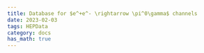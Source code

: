 ```yaml
---
title: Database for $e^+e^- \rightarrow \pi^0\gamma$ channels
date: 2023-02-03
tags: HEPData
category: docs
has_math: true
---
```


<!--

|Experiment         | Year  |   Reference (link to INSPIRE-HEP)         |    Link to Hepdata                       |Details     | Status | 
|:------------------|:-----:|:------------------------------------------|:----------------------------------------:|:-------------------|:------:|
|BESIII (BEPC, Beijing)|2016 | [Phys.Lett.B 753(2016) 629-638](https://inspirehep.net/literature/1385603) [errata: [Phys.Lett.B 812 (2021) 135982](https://inspirehep.net/literature/1385603)]| [ins1385603](https://www.hepdata.net/record/ins1385603)| [details](#inspirehep-1385603) | Finalized |  
| | | | | | | 
| | | | | | |
|BaBar (SLAC, Stanford U.)|2012 | [Phys.Rev.D 86 (2012) 032013](https://inspirehep.net/literature/1114155) | [ins1114155](https://www.hepdata.net/record/ins1114155)| [details](#inspirehep-1114155) | Finalized |  
| | | | | | | 
| | | | | | | 
|CLEO (CESR, Cornell U.)|2018 | [Phys.Rev.D 97 (2018) 3, 032012](https://inspirehep.net/literature/1643020) | [ins1643020](https://www.hepdata.net/record/ins1643020)| [details](#inspirehep-1643020) | Finalized | 
|CLEO (CESR, Cornell U.)|2013 | [Phys.Rev.Lett. 110 (2013) 2, 022002](https://inspirehep.net/literature/1189656) | [ins1189656](https://www.hepdata.net/record/ins1189656)| [details](#inspirehep-1189656) | Finalized | 
|CLEOc (CESR, Cornell U.)|2005 | [Phys.Rev.Lett. 95 (2005) 261803](https://inspirehep.net/literature/693873) | [ins693873](https://www.hepdata.net/record/ins693873)| [details](#inspirehep-693873) | Finalized | 
| | | | | | | 
| | | | | | |
|KLOE (DAPHNE, Frascati)|2017 | [JHEP 03 (2018) 173](https://inspirehep.net/literature/1634981) | | [details](#inspirehep-1634981) | In Preparation |
|KLOE (DAPHNE, Frascati)|2012 | [Phys.Lett.B 720 (2013) 336-343](https://inspirehep.net/literature/1208095) | | [details](#inspirehep-1208095) | In Preparation |
|KLOE (DAPHNE, Frascati)|2010 | [Phys.Lett.B 700 (2011) 102-110](https://inspirehep.net/literature/859660) | [ins859660](https://www.hepdata.net/record/ins859660) | [details](#inspirehep-859660) | Finalized |
|KLOE (DAPHNE, Frascati)|2008 | [Phys.Lett.B 670 (2009) 285-291](https://inspirehep.net/literature/797438) |[ins797438](https://www.hepdata.net/record/ins797438) | [details](#inspirehep-797438) | In Review |
|KLOE (DAPHNE, Frascati)|2004 | [Phys.Lett.B 606 (2005) 12-24, 2005](https://inspirehep.net/literature/655225) |[ins655225](https://www.hepdata.net/record/ins655225) | [details](#inspirehep-655225) | In Review |
| | | | | | | 
| | | | | | | 
|MEA (ADONE, Lab. Naz. Frascati)|1980 | [Lett.Nuovo Cim. 28 (1980) 337-342](https://inspirehep.net/literature/158283) | [ins158283](https://www.hepdata.net/record/ins158283)| [details](#inspirehep-158283) | Finalized | 
|MEA (ADONE, Lab. Naz. Frascati)|1977 | [Phys.Lett.B 67 (1977) 239-242](https://inspirehep.net/literature/124109) | [ins124109](https://www.hepdata.net/record/ins124109)| [details](#inspirehep-124109) | Finalized | 
|BCF (ADONE, Lab. Naz. Frascati)|1975 | [Lett.Nuovo Cim. 14 (1975) 418](https://inspirehep.net/literature/100180) | [ins100180](https://www.hepdata.net/record/ins100180)| [details](#inspirehep-100180) | Finalized | 
| | | | | | | 
| | | | | | | 
|NA007 (CERN) | 1984 | [Phys.Lett.B 138 (1984) 454-458](https://inspirehep.net/literature/195944)|[ins195944](https://www.hepdata.net/record/ins195944)|[details](#inspirehep-195944) | Finalized | 
| | | | | | | 
| | | | | | | 
|ACO (Orsay)|1976| [LAL-1287](https://inspirehep.net/literature/109771)|[ins109771](https://www.hepdata.net/record/ins109771)|[details](#inspirehep-109771)| Finalized | 
|ACO (Orsay)|1972| [Phys.Lett.B 39 (1972) 289-293](https://inspirehep.net/literature/73648)|[ins73648](https://www.hepdata.net/record/ins73648)|[details](#inspirehep-73648)| Finalized | 
|DM2 (DCI, Orsay)|1989| [Phys.Lett.B 220 (1989) 321-327](https://inspirehep.net/literature/267118)|[ins267118](https://www.hepdata.net/record/ins267118)|[details](#inspirehep-267118)| Finalized | 
|DM1 (DCI, Orsay)|1978| [Phys.Lett.B 76 (1978) 512-516](https://inspirehep.net/literature/134061)|[ins134061](https://www.hepdata.net/record/ins134061)|[details](#inspirehep-134061)| Finalized | 
| | | | | | | 
| | | | | | | 
|SND (VEPP-2000, Novosibirsk) |2021 | [JHEP 01 (2021) 113](https://inspirehep.net/literature/1789269) | [ins1789269](https://www.hepdata.net/record/ins1789269)| [details](#inspirehep-1789269) | Finalized | 
|SND (VEPP-2M, Novosibirsk)|2005 | [J.Exp.Theor.Phys. 101 (2005) 6, 1053-1070, Zh.Eksp.Teor.Fiz. 128 (2005) 6, 1201-1219](https://inspirehep.net/literature/686349) [errata: [HEP-EX/0605013](https://inspirehep.net/literature/716141)]| [ins686349](https://www.hepdata.net/record/ins686349)| [details](#inspirehep-686349) | Finalized |  
| | | | | | | 
| | | | | | | 
|CMD3 (VEPP-2M, Novosibirsk)|2024 | [Phys.Rev.D 109 (2024) 11, 112002](https://inspirehep.net/literature/2634277) | [ins2634277](https://www.hepdata.net/record/ins2634277)| [details](#inspirehep-2634277) | In Preparation |  
| | | | | | | 
| | | | | | | 
|CMD2 (VEPP-2M, Novosibirsk)|2007 | [Phys.Lett.B 648 (2007) 28-38](https://inspirehep.net/literature/728302) | [ins728302](https://www.hepdata.net/record/ins728302)| [details](#inspirehep-728302) | Finalized |  
|CMD2 (VEPP-2M, Novosibirsk)|2006 | [JETP Lett. 84 (2006) 413-417, Pisma Zh.Eksp.Teor.Fiz. 84 (2006) 491-495](https://inspirehep.net/literature/728191) | [ins728191](https://www.hepdata.net/record/ins728191)| [details](#inspirehep-728191) | Finalized |  
|CMD2 (VEPP-2M, Novosibirsk)|2005 | [JETP Lett. 82 (2005) 743-747, Pisma Zh.Eksp.Teor.Fiz. 82 (2005) 841-845](https://inspirehep.net/literature/712216) | [ins712216](https://www.hepdata.net/record/ins712216)| [details](#inspirehep-712216) | Finalized |  
|CMD2 (VEPP-2M, Novosibirsk)|2002 | [Phys.Lett.B 527 (2002) 161-172](https://inspirehep.net/literature/568807) [errata: [HEP-EX/0308008](https://inspirehep.net/literature/624947)] | [ins568807](https://www.hepdata.net/record/ins568807)| [details](#inspirehep-568807) | Finalized | 
| | | | | | | 
| | | | | | | 
|OLYA (VEPP-2M, Novosibirsk)|1984 | [Nucl.Phys.B 256 (1985) 365-384](https://inspirehep.net/literature/221309) | [ins221309](https://www.hepdata.net/record/ins221309) [Table 1](https://www.hepdata.net/record/129523)| [details](#inspirehep-221309-T1) | Finalized | 
|CMD (VEPP-2M, Novosibirsk)|1983 | [Nucl.Phys.B 256 (1985) 365-384](https://inspirehep.net/literature/221309) | [ins221309](https://www.hepdata.net/record/ins221309) [Table 2](https://www.hepdata.net/record/129524)| [details](#inspirehep-221309-T2) | Finalized | 
| | | | | | | 
| | | | | | | 
|TOF (VEPP-2M, Novosibirsk)|1981 | [Yad.Fiz. 33 (1981) 709-714, Sov.J.Nucl.Phys. 33 (1981) 368-370](https://inspirehep.net/literature/167191) | [ins167191](https://www.hepdata.net/record/ins167191)| [details](#inspirehep-167191) | Finalized | 
| | | | | | | 
| | | | | | | 
|VEPP-2 (Novosibirsk) |1972 | [Phys.Lett.B 41 (1972) 205-208](https://inspirehep.net/literature/75634) | [ins75634](https://www.hepdata.net/record/ins75634) |[details](#inspirehep-75634) | Finalized | 
|VEPP-2 (Novosibirsk)|1971 | [Phys.Lett.B 34 (1971) 328-332](https://inspirehep.net/literature/69313) | [ins69313](https://www.hepdata.net/record/ins69313)| [details](#inspirehep-69313) | Finalized | 
|VEPP-2 (Novosibirsk) |1969 | [Yad.Fiz. 9 (1969) 114-119](https://inspirehep.net/literature/57008), [Phys.Lett.B 25 (1967) 6, 433-435](https://inspirehep.net/literature/1392895)| [ins57008](https://www.hepdata.net/record/ins57008)|[details](#inspirehep-57008)  | Finalized | 





----

<center>([download](../2pi-measurements-db.yaml))</center>

----






<a name="inspirehep-1385603"></a>[BESIII (BEPC, Beijing), 2016](https://inspirehep.net/literature/1385603)

* hepdata: [ins1385603](https://www.hepdata.net/record/ins1385603)
* method: Direct
* quotes:
	* $|F_\pi|^2$ (stat, syst and $Cov^{stat}(x,y)$)
	* $\sigma_{\pi^+\pi^-(\gamma_{FSR})}^{bare}$ (stat, syst and $Cov^{stat}(x,y)$)
* energy\[GeV\]: 0.6 - 0.9
* radiative corrections:
    * Yes, FSR
* comment:
    *  
----

<a name="inspirehep-1114155"></a>[BaBar (SLAC, Stanford U.), 2012](https://inspirehep.net/literature/1114155)

* hepdata: [ins1114155](https://www.hepdata.net/record/ins1114155)
* method: Direct
* quotes:
	* In preparation 
* energy\[GeV\]: 0.3 - 3
* radiative corrections:
    * In preparation 
* comment:
    * In preparation 
----

<a name="inspirehep-1643020"></a>[CLEO (CESR, Cornell U.), 2018](https://inspirehep.net/literature/1643020)
  
* hepdata: [ins1643020](https://www.hepdata.net/record/ins1643020)
* method: ISR
* quotes:
	* $\sigma_{\pi^+\pi^-}$ (stat, syst)
* energy\[GeV\]: 0.3 - 1.0
* radiative corrections:
    * Yes, according to PHOKHARA
* comment:
    * No cov matrix
----

<a name="inspirehep-1189656"></a>[CLEO (CESR, Cornell U.), 2013](https://inspirehep.net/literature/1189656)
 
* hepdata: [ins1189656](https://www.hepdata.net/record/ins1189656) 
* method: Direct
* quotes:
	* $F_\pi$ (stat, syst)
	* $\sigma_{\pi^+\pi^-}$ (stat, syst)
* energy\[GeV\]: 3.772 -  4.17
* radiative corrections:
    * Yes
* comment:
    * Unclear if the PFF is with or w/out VP, FSR

----

<a name="inspirehep-693873"></a>[CLEO (CESR, Cornell U.), 2005](https://inspirehep.net/literature/693873)
 
* hepdata: [ins693873](https://www.hepdata.net/record/ins693873) 
* method: Direct
* quotes:
	* $F_\pi$ (stat, syst)
	* $\sigma_{\pi^+\pi^-}$ (stat, syst)
* energy\[GeV\]: 3.671
* radiative corrections:
    * Yes
* comment:
    * Unclear if the PFF is with or w/out VP, FSR
----

<a name="inspirehep-1634981"></a> [KLOE (DAPHNE, Frascati), 2017](https://inspirehep.net/literature/1634981)

* status: **in preparation**

* hepdata: [1634981](https://www.hepdata.net/record/ins1634981)
* method: Direct
* quotes:
     * $d\sigma/dQ^2 (\pi^+\pi^-\gamma)$ (stat, syst)
     * $\sigma_{\pi^+\pi^-}$ (stat, syst)
     * $F_\pi$ (stat, syst)
* energy\[GeV\]: 0.32 - 0.97
* radiative corrections:
    * VP corr. updated to 'alphaQED16.tar.gz' package by F. Jegerlehner (2016)
    * Remaining are in inspirehep-797438, inspirehep-859660, inspirehep-1208095
* comment:
     -  combination of KLOE08, KLOE10 and KLOE12 data;
     -  updates for inspirehep-797438, inspirehep-859660, inspirehep-1208095

----


<a name="inspirehep-1208095"></a> [KLOE (DAPHNE, Frascati), 2012](https://inspirehep.net/literature/1208095)

* status: **in preparation**

* hepdata: ins1208095
* method: Direct
* quotes:
     * $\sigma$ (stat, syst)
     *  $F_\pi$ (stat, syst)
* energy\[GeV\]: 0.59 - 0.97
* radiative corrections:
    * FSR corrections on muons from PHOKHARA 4.0 Eur.Phys.J. C39, 411 (2005)
    * VP corr. for $F_\pi$ from 'alphaQEDn.uu' package by F. Jegerlehner (2003)
    * pointlike pion FSR corr. for $F_\pi$ from Eur.Phys.J. C4, 51-69 (2002)
* comment:
    * normalized to muons
    * updated data available at inspirehep-1634981



----

<a name="inspirehep-859660"></a> [KLOE (DAPHNE, Frascati), 2010](https://inspirehep.net/literature/859660)

* hepdata: [ins859660](https://www.hepdata.net/record/ins859660)
*  method: Direct
*  quotes:
     * $d\sigma/dQ^2 (\pi\pi\gamma)$ (stat, syst)
     * $\sigma$ (stat, syst)
     * $F_\pi$ (stat, syst)
* energy\[GeV\]: 0.32 - 0.92
* radiative corrections:
    * Func. from PHOKHARA 5.0 Eur.Phys.J. C47 (2006), Phys.Lett.B611, 116 (2005)
    * VP corr. from 'alphaQEDn.uu' package by F. Jegerlehner (2003)
    * FSR correction from Eur.Phys.J. C 24, 51-69 (2002)
* comment:
    * normalized to Bhabha luminosity
    * updated data available at inspirehep-1634981

----
<a name="inspirehep-797438"></a> [KLOE (DAPHNE, Frascati), 2008](https://inspirehep.net/literature/797438)


* status: **in review**

* hepdata: [ins797438](https://www.hepdata.net/record/ins797438)
*  method: Direct
* quotes:
    * $d\sigma/dQ^2 (\pi^+\pi^-\gamma)$ (stat, syst)
    * $\sigma_{\pi^+\pi^-(\gamma)}$ (stat, syst)
    * $|F_\pi|^2$ (stat, syst)
* energy\[GeV\]: 0.59 - 0.97
* radiative corrections:
    * Rad. func. from PHOKHARA 2.0 Eur.Phys.J. C27, 563 (2003) 
    * VP corr. from 'alphaQEDn.uu' package by F. Jegerlehner (2003)
    * FSR correction from Eur.Phys.J. C24, 51-69 (2002)
* comment:
    * normalized to Bhabha luminosity
    * updated data available at inspirehep-1634981

----

<a name="inspirehep-655225"></a> [KLOE (DAPHNE, Frascati), 2004](https://inspirehep.net/literature/655225)


* status: **in review**

* hepdata: [ins655225](https://www.hepdata.net/record/ins655225)
* method: Direct
* quotes:
    * $d\sigma/dQ^2 (\pi^+\pi^-\gamma)$ (stat, syst)
    * $\sigma_{(\pi^+\pi^-)}$ (stat, syst)
    * $|F_\pi|^2$ (stat)
* energy\[GeV\]: 0.59 - 0.97
* radiative corrections:
    * Rad. func. from PHOKHARA 3.0 Eur.Phys.J. C33, 333 (2004)
    * VP corr. from 'alphaQEDn.uu' package by F. Jegerlehner (2003)
    * FSR correction from Eur.Phys.J. C 24, 51-69 (2002)
* comment:
    * normalized to Bhabha luminosity
    * superseded by inspirehep-797438

----

<a name="inspirehep-158283"></a>[MEA (ADONE, Lab. Naz. Frascati), 1980](https://inspirehep.net/literature/158283)

* hepdata: [ins158283](https://www.hepdata.net/record/ins158283)
* method: Direct
* quotes:
	* $|F_\pi|^2$ (stat)
	* $\sigma_{\pi^+\pi^-}$ (stat)
* energy\[GeV\]: 1.45 - 1.52
* radiative corrections:
    * No Mention
* comment:
    * Errors not divided; no mention to formula from $F_\pi$, $s$

----

<a name="inspirehep-124109"></a>[MEA (ADONE, Lab. Naz. Frascati), 1977](https://inspirehep.net/literature/124109)

* hepdata: [ins124109](https://www.hepdata.net/record/ins124109)
* method: Direct
* quotes:
	* $|F_\pi|^2$ (tot)
	* $\sigma_{\pi^+\pi^-}$ (tot)
* energy\[GeV\]: 1.6
* radiative corrections:
    * No Mention
* comment:
    * Errors not divided; no mention to formula from $F_\pi$, $s$

----

<a name="inspirehep-100180"></a>[BCF (ADONE, Lab. Naz. Frascati), 1975](https://inspirehep.net/literature/100180)

* hepdata: [ins100180](https://www.hepdata.net/record/ins100180)
* method: Direct
* quotes:
	* $F_\pi$ (tot)
* energy\[GeV\]: 1.2 -3.0
* radiative corrections:
    * No Mention
* comment:
    * Errors not divided


----
<a name="inspirehep-195944"></a>[NA007 (CERN), 1984](https://inspirehep.net/literature/195944)

*  hepdata: [ins109771](https://www.hepdata.net/record/ins195944)
*  method: Direct
*  quotes:
     * $|F_\pi|^2$ (stat, syst)
* energy\[GeV\]: 0.318 - 0.422   
* radiative corrections:
    * Yes
* comment:
    * 

----
<a name="inspirehep-109771"></a>[ACO (Orsay), 1976](https://inspirehep.net/literature/109771)

*  hepdata: ins109771
*  method: Direct
*  quotes:
   * $|F_\pi|^{2}$ (stat)
* energy\[GeV\]: 0.915 -  1.076
* radiative corrections:  
    * No description
* comment:
    * Report number: LAL-1287 (PAPER MISSING); systematic errors to be added
    
----
<a name="inspirehep-73648"></a>[ACO (Orsay), 1972](https://inspirehep.net/literature/73648)

*  hepdata: [ins73648](https://www.hepdata.net/record/ins73648)
*  method: Direct
*  quotes:
     * $\sigma_{\pi^+\pi^-}$ (stat)
* energy\[GeV\]: 0.705 - 0.990   
* radiative corrections:
    * Yes in an approximate formula
* comment:
    * Not clear if $\sigma_{\pi+\pi-}^{bare}$ or not; systematic errors to be added
    
----
<a name="inspirehep-267118"></a>[DM2 (DCI, Orsay), 1989](https://inspirehep.net/literature/267118)
 
*  hepdata: [ins267118](https://www.hepdata.net/record/ins267118)
*  method: Direct
*  quotes:
    * $|F_\pi|^{2}$ (stat, syst)
    * $\sigma_{\pi^+\pi^-}$ (stat, syst)
* energy\[GeV\]: 1.350 - 2.385
* radiative corrections:
    - Yes, in the peaking approximation
* comment:
    - 
  
----
<a name="inspirehep-134061"></a>[DM1 (DCI, Orsay), 1978](https://inspirehep.net/literature/134061)
 
*  hepdata: [ins134061](https://www.hepdata.net/record/ins134061)
*  method: Direct
* quotes:
    * $|F_\pi|^{2}$ (stat, syst)
    * $\sigma_{\pi^+\pi^-}$ (stat, syst)
* energy\[GeV\]: 0.483 - 1.096
* radiative corrections:
    - Yes
* comment:
    -   
    
----
<a name="inspirehep-1789269"></a>[SND (VEPP-2000, Novosibirsk), 2021](https://inspirehep.net/literature/1789269)

*  hepdata: [ins1789269](https://www.hepdata.net/record/ins1789269)
*  method: Direct
*  quotes:
      * $|F_\pi|^2$ (stat, syst)
      * $\sigma_{\pi^+\pi^-}$ (stat, syst)
      * $\sigma_{\pi^+\pi^-}^{bare}$ (stat, syst)	
* energy\[GeV\]: 0.5251 - 0.8832
* radiative corrections:
    * Yes by MCGPJ

----

<a name="inspirehep-686349"></a>[SND (VEPP-2M, Novosibirsk), 2005](https://inspirehep.net/literature/686349) ([errata](https://inspirehep.net/literature/716141))
  
* hepdata: [ins686349](https://www.hepdata.net/record/ins686349)
* method: Direct
* quotes:
	* $|F_\pi|^2$ (only uncorrelated errors)
	* $\sigma_{\pi^+\pi^-}$ (only uncorrelated errors)
	* $\sigma_{\pi^+\pi^-}^{pol}$ (only uncorrelated errors)
* energy\[GeV\]: 0.39 - 0.97
* radiative corrections:
    * Yes by MCGPJ
* comment:
    * data according to errata [HEP-EX/0605013](https://inspirehep.net/literature/716141)

----

<a name="inspirehep-2634277"></a>[CMD3 (VEPP-2M, Novosibirsk), 2024](https://inspirehep.net/literature/2634277)

* status: **in preparation**
*  hepdata: [ins2634277](https://www.hepdata.net/record/ins2634277)
*  method:
*  quotes:
* energy\[GeV\]:
* radiative corrections:

----


<a name="inspirehep-728302"></a>[CMD2 (VEPP-2M, Novosibirsk), 2007](https://inspirehep.net/literature/728302)

*  hepdata: [ins728302](https://www.hepdata.net/record/ins728302)
*  method: Direct
*  quotes:
	* $|F_\pi|^2$ (stat, syst)
	* $\sigma_{\pi^+\pi^-}^{bare}$ (stat, syst)
* energy\[GeV\]: 0.6 - 0.97
* radiative corrections:
    * Yes by MCGPJ

----

<a name="inspirehep-728191"></a>[CMD2 (VEPP-2M, Novosibirsk), 2006](https://inspirehep.net/literature/728191)

* hepdata: [ins728191](https://www.hepdata.net/record/ins728191)
* method: Direct
* quotes:
	* $|F_\pi|^2$ (stat, syst)
	* $\sigma_{\pi^+\pi^-}^{bare}$ (stat, syst)
* energy\[GeV\]: 0.37 - 0.52
* radiative corrections:
    - Yes by MCGPJ

----

<a name="inspirehep-712216"></a>[CMD2 (VEPP-2M, Novosibirsk), 2005](https://inspirehep.net/literature/712216)

* hepdata: [ins712216](https://www.hepdata.net/record/ins712216)
* method: Direct
* quotes:
	* $|F_\pi|^2$ (stat, syst)
* energy\[GeV\]: 0.98 - 1.38
* radiative corrections:
    * Yes by MCGPJ

----

<a name="inspirehep-568807"></a>[CMD2 (VEPP-2M, Novosibirsk), 2002](https://inspirehep.net/literature/568807) ([errata](https://inspirehep.net/literature/624947))

* hepdata: [ins568807](https://www.hepdata.net/record/ins568807)
* method: Direct
* quotes:
	* $|F_\pi|^2$ (tot, stat, syst)
	* $\sigma_{\pi^+\pi^-}^{bare}$ (tot, stat, syst)
* energy\[GeV\]: 0.6105 - 0.96152
* radiative corrections:
    * Yes by MCGPJ
* comment:
    * data according to errata [HEP-EX/0308008](https://inspirehep.net/literature/624947) 
    
----

<a name="inspirehep-221309-T1"></a>[OLYA (VEPP-2M, Novosibirsk), 1984](https://inspirehep.net/literature/221309)

* hepdata: [ins221309](https://www.hepdata.net/record/ins221309)
* method: Direct
* quotes:
	* $|F_\pi|^2$ (stat, syst)
	* $\sigma_{\pi^+\pi^-}$ (stat, syst)
* energy\[GeV\]: 0.4 - 1.397
* radiative corrections:
    * Yes partially
* comment:
    * data should be corrected by VP:
        * used only lepton part of VP in luminosity
        * lepton VP in luminosity subtracted from measured $F_\pi$
    * correction:
        * $[\alpha(t_{min})\,/\,\alpha_{lep}(t_{min})]^2 \cdot [\alpha_{lep}(s)/\alpha]^2$
        * $t_{min}=-s \cdot [1-\cos(th_{cut})]/2$
        * $\cos(th_{cut})=0.71$

----

<a name="inspirehep-221309-T2"></a>[CMD (VEPP-2M, Novosibirsk), 1983](https://inspirehep.net/literature/221309)

* hepdata: [ins221309](https://www.hepdata.net/record/ins221309)
* method: Direct
* quotes:
	* $|F_\pi|^2$ (stat, syst)
	* $\sigma_{\pi^+\pi^-}$ (stat, syst)
* energy\[GeV\]: 0.360 - 0.820
* radiative corrections:
    * Yes partially
* comment:
    * data should be corrected by VP:
        * used only lepton part of VP in luminosity
        * lepton VP in luminosity subtracted from measured $F_\pi$
    * correction:
        * $[\alpha(t_{min})\,/\,\alpha_{lep}(t_{min})]^2 \cdot [\alpha_{lep}(s)/\alpha]^2$
        * $t_{min}=-s \cdot [1-\cos(th_{cut})]/2$
        * $\cos(th_{cut})=0.6$
       
----

<a name="inspirehep-167191"></a>[TOF (VEPP-2M, Novosibirsk), 1981](https://inspirehep.net/literature/167191)

* hepdata: [ins167191](https://www.hepdata.net/record/ins167191)
* method: Direct
* quotes:
	* $F_\pi$ (stat)
	* $\sigma_{\pi^+\pi^-}$ (stat)
* energy\[GeV\]: 0.4 - 0.46 
* radiative corrections:
    * Yes partially
* comment:
    * data should be corrected by VP:
        * used only lepton part of VP in luminosity
        * lepton VP subtracted from measured $F_\pi$
    * correction:
        * $[\alpha(t_{min})\,/\,\alpha_{lep}(t_{min})]^2 \cdot [\alpha_{lep}(s)/\alpha]^2$
        * $t_{min}=-s \cdot [1-\cos(th_{cut})]/2$
        * $\cos(th_{cut})=0.24$
    * part of systematic is included in total error
    * cross section without FSR
    
----

<a name="inspirehep-75634"></a>[VEPP-2 (Novosibirsk), 1972](https://inspirehep.net/literature/75634)

*  hepdata: [ins75634](https://www.hepdata.net/record/ins75634)
*  method: Direct
*  quotes:
	* $|F_\pi|^2$ (tot)
	* $\sigma_{\pi^+\pi^-}$ (tot)
*  energy \[GeV\]: 1.18 - 1.34
*  radiative corrections:
    * Yes by Baier group
* comment:
    * systematic is included in total error

----

<a name="inspirehep-69313"></a>[VEPP-2 (Novosibirsk), 1971](https://inspirehep.net/literature/69313)

* hepdata: [ins69313](https://www.hepdata.net/record/ins69313)
* method: Direct
* quotes:
	* $|F_\pi|^2$ (tot)
* energy \[GeV\]: 1.02
* radiative corrections:
    * Yes by Baier group
* comment:
    * systematic is included in total error
    
----
<a name="inspirehep-57008"></a>[VEPP-2 (Novosibirsk), 1969](https://inspirehep.net/literature/57008)

* hepdata: [ins57008](https://www.hepdata.net/record/ins57008)
* method: Direct
* quotes:
	* $|F_\pi|^2$ (tot)
* energy \[GeV\]: 0.575 - 1.000
* radiative corrections:
    * Yes with Baier group calculation 
* comment:
    * Systematic is included in total error
    * Initial measurment without radiative corrections: [VEPP-2 (Novosibirsk), 1967](https://inspirehep.net/literature/1392895)(hepdata: [ins1392895](https://www.hepdata.net/record/ins1392895))
	      

-->